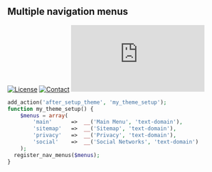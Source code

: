 ## Multiple navigation menus
[![License](https://img.shields.io/github/license/dedewiweka/snippets?color=brightgreen)](https://github.com/dedewiweka/snippets/blob/main/LICENSE) [![Contact](https://img.shields.io/badge/contact-Dede%20Wiweka-orange)](https://dede.wiweka.com/development) ![File size](https://img.shields.io/github/size/dedewiweka/snippets/Setup/multiple-nav-menus.md) 
```php
add_action('after_setup_theme', 'my_theme_setup');
function my_theme_setup() {
	$menus = array(
		'main'		=>	__('Main Menu', 'text-domain'),
		'sitemap'	=>	__('Sitemap', 'text-domain'),
		'privacy'	=>	__('Privacy', 'text-domain'),
		'social'	=>	__('Social Networks', 'text-domain')
	);
  register_nav_menus($menus);
}
```